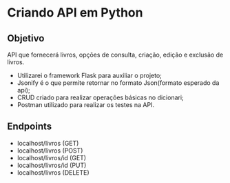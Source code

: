 # Criando API em Python

## Objetivo
API que fornecerá livros, opções de consulta, criação, edição e exclusão de livros.

- Utilizarei o framework Flask para auxiliar o projeto;
- Jsonify é o que permite retornar no formato Json(formato esperado da api);
- CRUD criado para realizar operações básicas no dicionari;
- Postman utilizado para realizar os testes na API.

## Endpoints
- localhost/livros (GET)
- localhost/livros (POST)
- localhost/livros/id (GET)
- localhost/livros/id (PUT)
- localhost/livros (DELETE)
